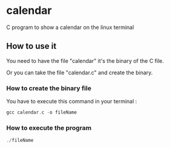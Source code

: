 # calendar
C program to show a calendar on the linux terminal

## How to use it
You need to have the file "calendar" it's the binary of the C file.

Or you can take the file "calendar.c" and create the binary.

### How to create the binary file
You have to execute this command in your terminal :
```c
gcc calendar.c -o fileName
```

### How to execute the program
```c
./fileName
```
